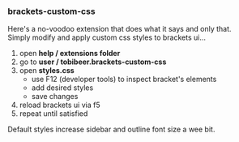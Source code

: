 ### brackets-custom-css

Here's a no-voodoo extension that does what it says and only that.<br>
Simply modify and apply custom css styles to brackets ui...

1. open **help / extensions folder**
2. go to **user / tobibeer.brackets-custom-css**
3. open **styles.css**
    * use F12 (developer tools) to inspect bracket's elements
	* add desired styles
	* save changes
4. reload brackets ui via f5
5. repeat until satisfied

Default styles increase sidebar and outline font size a wee bit.